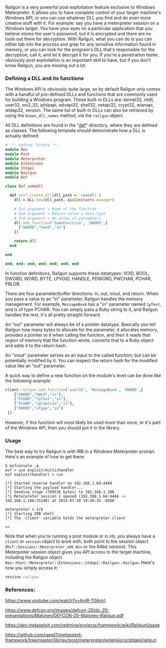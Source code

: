Railgun is a very powerful post exploitation feature exclusive to Windows Meterpreter. It allows you to have complete control of your target machine's Windows API, or you can use whatever DLL you find and do even more creative stuff with it. For example: say you have a meterpreter session on a Windows target. You have your eyes on a particular application that you believe stores the user's password, but it is encrypted and there are no tools out there for decryption. With Railgun, what you can do is you can either tab into the process and grep for any sensitive information found in memory, or you can look for the program's DLL that's responsible for the decryption, call it, and let it decrypt it for you. If you're a penetration tester, obviously post exploitation is an important skill to have, but if you don't know Railgun, you are missing out a lot.

### Defining a DLL and its functions

The Windows API is obviously quite large, so by default Railgun only comes with a handful of pre-defined DLLs and functions that are commonly used for building a Windows program. These built-in DLLs are: kernel32, ntdll, user32, ws2_32, iphlpapi, advapi32, shell32, netapi32, crypt32, wlanapi, wldap32, version. The same list of built-in DLLs can also be retrieved by using the ```known_dll_names``` method, via the ```railgun``` object.

All DLL definitions are found in the "[def](https://github.com/rapid7/metasploit-framework/tree/master/lib/rex/post/meterpreter/extensions/stdapi/railgun/def)" directory, where they are defined as classes. The following template should demonstrate how a DLL is actually defined:

```ruby
# -*- coding: binary -*-
module Rex
module Post
module Meterpreter
module Extensions
module Stdapi
module Railgun
module Def

class Def_somedll

  def self.create_dll(dll_path = 'somedll')
    dll = DLL.new(dll_path, ApiConstants.manager)

    # 1st argument = Name of the function
    # 2nd argument = Return value's data type
    # 3rd argument = An array of parameters
    dll.add_function('SomeFunction', 'DWORD',[
      ["DWORD","hwnd","in"]
    ])

    return dll
  end

end

end; end; end; end; end; end; end
```

In function definitions, Railgun supports these datatypes: VOID, BOOL, DWORD, WORD, BYTE, LPVOID, HANDLE, PDWORD, PWCHAR, PCHAR, PBLOB.

There are four parameter/buffer directions: in, out, inout, and return. When you pass a value to an "in" parameter, Railgun handles the memory management. For example, ```MessageBoxA``` has a "in" parameter named ```lpText```, and is of type PCHAR. You can simply pass a Ruby string to it, and Railgun handles the rest, it's all pretty straight forward.

An "out" parameter will always be of a pointer datatype. Basically you tell Railgun how many bytes to allocate for the parameter, it allocates memory, provides a pointer to it when calling the function, and then it reads that region of memory that the function wrote, converts that to a Ruby object and adds it to the return hash.

An "inout" parameter serves as an input to the called function, but can be potentially modified by it. You can inspect the return hash for the modified value like an "out" parameter.

A quick way to define a new function on the module's level can be done like the following example:

```ruby
client.railgun.add_function('user32', 'MessageBoxA', 'DWORD',[
	["DWORD","hWnd","in"],
	["PCHAR","lpText","in"],
	["PCHAR","lpCaption","in"],
	["DWORD","uType","in"]
 ])
```

However, if this function will most likely be used more than once, or it's part of the Windows API, then you should put it in the library.

### Usage

The best way to try Railgun is with IRB in a Windows Meterpreter prompt. Here's an example of how to get there:

```
$ msfconsole -q
msf > use exploit/multi/handler 
msf exploit(handler) > run

[*] Started reverse handler on 192.168.1.64:4444 
[*] Starting the payload handler...
[*] Sending stage (769536 bytes) to 192.168.1.106
[*] Meterpreter session 1 opened (192.168.1.64:4444 -> 192.168.1.106:55148) at 2014-07-30 19:49:35 -0500

meterpreter > irb
[*] Starting IRB shell
[*] The 'client' variable holds the meterpreter client

>>
```

Note that when you're running a post module or in irb, you always have a ```client``` or ```session``` object to work with, both point to the session object (```Msf::Sessions::Meterpreter_x86_Win``` or the 64bit version). This Meterpreter session object gives you API access to the target machine, including the Railgun object ```Rex::Post::Meterpreter::Extensions::Stdapi::Railgun::Railgun```. Here's how you simply access it:

```ruby
session.railgun
```

### References:

https://www.youtube.com/watch?v=AniR-T0AnnI

https://www.defcon.org/images/defcon-20/dc-20-presentations/Maloney/DEFCON-20-Maloney-Railgun.pdf

https://dev.metasploit.com/redmine/projects/framework/wiki/RailgunUsage

https://github.com/rapid7/metasploit-framework/tree/master/lib/rex/post/meterpreter/extensions/stdapi/railgun